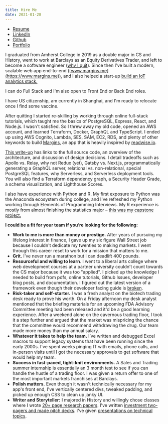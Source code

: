 ```yaml
---
title: Hire Me
date: 2021-01-28
---
```


- [Resume](/alex-liu-resume.pdf)
- [LinkedIn](https://www.linkedin.com/in/alex-liu-siqing)
- [Github](https://github.com/alexliusq)
- [Portfolio](/portfolio/)

I graduated from Amherst College in 2019 as a double major in CS and History, went to work at Barclays as an Equity Derivatives Trader, and left to become a software engineer ([why I quit](/why-i-quit-trading)). Since then I've built a modern, scalable web app end-to-end ([www.margins.me](https://www.margins.me)), and I also helped a start-up [build an IoT analytics stack.](/portfolio/iot-analytics)

I can do Full Stack and I'm also open to Front End or Back End roles.

I have US citizenship, am currently in Shanghai, and I'm ready to relocate once I find some vaccine.

After quitting I started re-skilling by working through online full-stack tutorials, which taught me the basics of PostgreSQL, Express, React, and Node.js. I wasn't satisfied. So I threw away my old code, opened an AWS account, and learned Terraform, Docker, GraphQL and TypeScript. I ended up using AWS Cognito, Lambda, SES, SAM, EC2, RDS, and plenty of other keywords to build [Margins](https://www.margins.me), an app that is heavily inspired by [readwise.io](http://readwise.io).

[This write-up](/portfolio/margins/overview/) has links to the full source code, an overview of the architecture, and discussion of design decisions. I detail tradeoffs such as Apollo vs. Relay, why not Redux (yet), Gatsby vs. Next.js, programmatically generating a GraphQL server, relational vs. non-relational, special PostgreSQL features, why Serverless, and Serverless deployment tools. You will also find a Terraform dependency graph, a Security Header Grade, a schema visualization, and Lighthouse Scores.

I also have experience with Python and R. My first exposure to Python was the Anaconda ecosystem during college, and I've refreshed my Python working through Elements of Programming Interviews. My R experience is mostly from almost finishing the statistics major – [this was my capstone project.](/portfolio/college/yelp-challenge)

**I could be a fit for your team if you’re looking for the following:**

- **Work to me is more than money or prestige.** After years of pursuing my lifelong interest in finance, I gave up my six figure Wall Street job because I couldn't dedicate my twenties to making markets. I went through this career reset to work for a mission that matters to me.
- **Grit.** I’ve never run a marathon but I can deadlift 400 pounds.
- **Resourceful and willing to learn**. I went to a liberal arts college where web development courses at a partner university couldn’t count towards the CS major because it was too "applied". I picked up the knowledge I needed to build from pdfs, online tutorials, Github Issues, developer blog posts, and documentation. I figured out the latest version of a framework even though their developer facing guide is [broken](https://github.com/apollographql/fullstack-tutorial/issues/161).
- **Risk-taker and self-starter.** I was a fresh analyst on the biotech trading desk ready to prove his worth. On a Friday afternoon my desk analyst mentioned that the briefing materials for an upcoming FDA Advisory Committee meeting had been released and it'd be a good learning experience. After a weekend alone on the cavernous trading floor, I took it a step further and argued that the market was mispricing the chance that the committee would recommend withdrawing the drug. Our team made more money than my annual salary.
- **Whatever it takes to help the team.** I’ve written and debugged Excel macros to support legacy systems that have been running since the early 2000s. I've spent weeks pinging IT with emails, phone calls, and in-person visits until I got the necessary approvals to get software that would help my team.
- **Success in fast-paced, tight-knit environments.** A Sales and Trading summer internship is essentially an 3 month test to see if you can handle the hustle of a trading floor. I was given a return offer to one of the most important markets franchises at Barclays.
- **Polish matters.** Even though it wasn't technically necessary for my app's front end, I've vertically centered divs, tweaked padding, and picked up enough CSS to clean up janky UI.
- **Writer and Storyteller:** I majored in History and willingly chose classes where I wrote [20+ page research papers](/portfolio/college/therapeutic-transformations). I've written [investment two-pagers and made pitch decks](/portfolio/finance/bic). I've given [presentations on technical topics](/portfolio/college/econ-470).